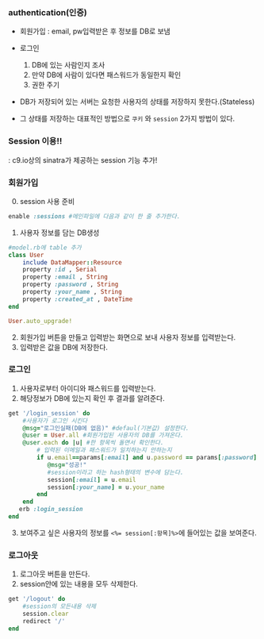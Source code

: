 ### authentication(인증)

- 회원가입 : email, pw입력받은 후 정보를 DB로 보냄

- 로그인 

  1. DB에 있는 사람인지 조사
  2. 만약 DB에 사람이 있다면 패스워드가 동일한지 확인
  3.  권한 주기

- DB가 저장되어 있는 서버는 요청한 사용자의 상태를 저장하지 못한다.(Stateless)

- 그 상태를 저장하는 대표적인 방법으로 `쿠키` 와 `session` 2가지 방법이 있다. 

  

### Session 이용!!

: c9.io상의 sinatra가 제공하는 session 기능 추가!



### 회원가입

0. session 사용 준비

```ruby
enable :sessions #메인파일에 다음과 같이 한 줄 추가한다.
```

1. 사용자 정보를 담는 DB생성

```ruby
#model.rb에 table 추가
class User
    include DataMapper::Resource
    property :id , Serial
    property :email , String
    property :password , String
    property :your_name , String
    property :created_at , DateTime
end

User.auto_upgrade!
```

2. 회원가입 버튼을 만들고 입력받는 화면으로 보내 사용자 정보를 입력받는다.
3. 입력받은 값을 DB에 저장한다.



### 로그인

1. 사용자로부터 아이디와 패스워드를 입력받는다.
2. 해당정보가 DB에 있는지 확인 후 결과를 알려준다.

```ruby
get '/login_session' do
    #사용자가 로그인 시킨다
    @msg="로그인실패(DB에 없음)" #defaul(기본값) 설정한다.
    @user = User.all #회원가입된 사용자의 DB를 가져온다.
    @user.each do |u| #한 항목씩 돌면서 확인한다.
        # 입력된 이메일과 패스워드가 일치하는지 안하는지
        if u.email==params[:email] and u.password == params[:password]  
           @msg="성공!"
           #session이라고 하는 hash형태의 변수에 담는다.
           session[:email] = u.email
           session[:your_name] = u.your_name
        end
    end
   erb :login_session
end
```

3. 보여주고 싶은 사용자의 정보를 `<%= session[:항목]%>`에 들어있는 값을 보여준다.



### 로그아웃

1. 로그아웃 버튼을 만든다.
2. session안에 있는 내용을 모두 삭제한다.

```ruby
get '/logout' do
    #session의 모든내용 삭제
    session.clear
    redirect '/'
end
```

